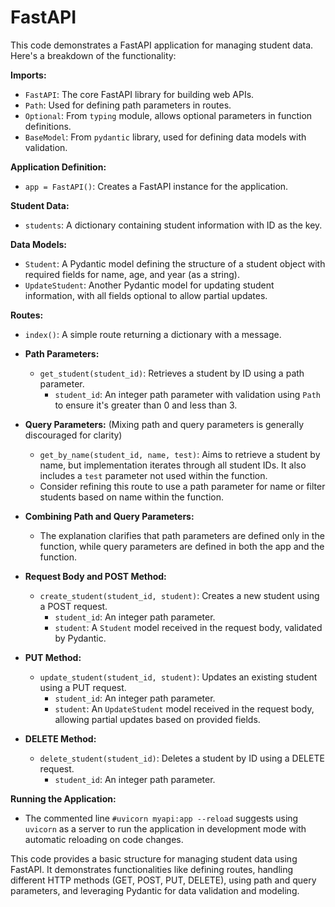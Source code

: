 # FastAPI
This code demonstrates a FastAPI application for managing student data. Here's a breakdown of the functionality:

**Imports:**

- `FastAPI`: The core FastAPI library for building web APIs.
- `Path`: Used for defining path parameters in routes.
- `Optional`: From `typing` module, allows optional parameters in function definitions.
- `BaseModel`: From `pydantic` library, used for defining data models with validation.

**Application Definition:**

- `app = FastAPI()`: Creates a FastAPI instance for the application.

**Student Data:**

- `students`: A dictionary containing student information with ID as the key.

**Data Models:**

- `Student`: A Pydantic model defining the structure of a student object with required fields for name, age, and year (as a string).
- `UpdateStudent`: Another Pydantic model for updating student information, with all fields optional to allow partial updates.

**Routes:**

- `index()`: A simple route returning a dictionary with a message.

- **Path Parameters:**

    - `get_student(student_id)`: Retrieves a student by ID using a path parameter.
        - `student_id`: An integer path parameter with validation using `Path` to ensure it's greater than 0 and less than 3.

- **Query Parameters:** (Mixing path and query parameters is generally discouraged for clarity)

    - `get_by_name(student_id, name, test)`: Aims to retrieve a student by name, but implementation iterates through all student IDs. It also includes a `test` parameter not used within the function. 
    - Consider refining this route to use a path parameter for name or filter students based on name within the function.

- **Combining Path and Query Parameters:**

    - The explanation clarifies that path parameters are defined only in the function, while query parameters are defined in both the app and the function.

- **Request Body and POST Method:**

    - `create_student(student_id, student)`: Creates a new student using a POST request.
        - `student_id`: An integer path parameter.
        - `student`: A `Student` model received in the request body, validated by Pydantic.

- **PUT Method:**

    - `update_student(student_id, student)`: Updates an existing student using a PUT request.
        - `student_id`: An integer path parameter.
        - `student`: An `UpdateStudent` model received in the request body, allowing partial updates based on provided fields.

- **DELETE Method:**

    - `delete_student(student_id)`: Deletes a student by ID using a DELETE request.
        - `student_id`: An integer path parameter.

**Running the Application:**

- The commented line `#uvicorn myapi:app --reload` suggests using `uvicorn` as a server to run the application in development mode with automatic reloading on code changes.

This code provides a basic structure for managing student data using FastAPI. It demonstrates functionalities like defining routes, handling different HTTP methods (GET, POST, PUT, DELETE), using path and query parameters, and leveraging Pydantic for data validation and modeling.
